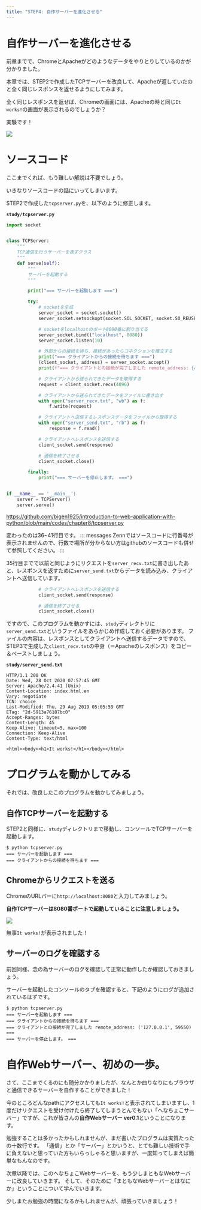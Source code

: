```yaml
---
title: "STEP4: 自作サーバーを進化させる"
---
```


# 自作サーバーを進化させる

前章までで、ChromeとApacheがどのようなデータをやりとりしているのかが分かりました。

本章では、STEP2で作成したTCPサーバーを改良して、Apacheが返していたのと全く同じレスポンスを返せるようにしてみます。

全く同じレスポンスを返せば、Chromeの画面には、Apacheの時と同じ`It works!`の画面が表示されるのでしょうか？

実験です！

![](https://storage.googleapis.com/zenn-user-upload/0wuw3i0kysdqo11er3s5u4mr22hy)

# ソースコード
ここまでくれば、もう難しい解説は不要でしょう。

いきなりソースコードの話にいってしまいます。

STEP2で作成した`tcpserver.py`を、以下のように修正します。

**`study/tcpserver.py`**
```python
import socket


class TCPServer:
    """
    TCP通信を行うサーバーを表すクラス
    """
    def serve(self):
        """
        サーバーを起動する
        """

        print("=== サーバーを起動します ===")

        try:
            # socketを生成
            server_socket = socket.socket()
            server_socket.setsockopt(socket.SOL_SOCKET, socket.SO_REUSEADDR, 1)

            # socketをlocalhostのポート8080番に割り当てる
            server_socket.bind(("localhost", 8080))
            server_socket.listen(10)

            # 外部からの接続を待ち、接続があったらコネクションを確立する
            print("=== クライアントからの接続を待ちます ===")
            (client_socket, address) = server_socket.accept()
            print(f"=== クライアントとの接続が完了しました remote_address: {address} ===")

            # クライアントから送られてきたデータを取得する
            request = client_socket.recv(4096)

            # クライアントから送られてきたデータをファイルに書き出す
            with open("server_recv.txt", "wb") as f:
                f.write(request)

            # クライアントへ送信するレスポンスデータをファイルから取得する
            with open("server_send.txt", "rb") as f:
                response = f.read()

            # クライアントへレスポンスを送信する
            client_socket.send(response)

            # 通信を終了させる
            client_socket.close()

        finally:
            print("=== サーバーを停止します。 ===")


if __name__ == '__main__':
    server = TCPServer()
    server.serve()
```
https://github.com/bigen1925/introduction-to-web-application-with-python/blob/main/codes/chapter8/tcpserver.py

変わったのは36~41行目です。
::: messages
Zennではソースコードに行番号が表示されませんので、行数で場所が分からない方はgithubのソースコードも併せて参照してください。
:::

35行目までで以前と同じようにリクエストを`server_recv.txt`に書き出したあと、レスポンスを返すために`server_send.txt`からデータを読み込み、クライアントへ送信しています。

```python
            # クライアントへレスポンスを送信する
            client_socket.send(response)

            # 通信を終了させる
            client_socket.close()
```

ですので、このプログラムを動かすには、`study`ディレクトリに`server_send.txt`というファイルをあらかじめ作成しておく必要があります。
ファイルの内容は、レスポンスとしてクライアントへ送信するデータですので、STEP3で生成した`client_recv.txt`の中身（＝Apacheのレスポンス）をコピー＆ペーストしましょう。

**`study/server_send.txt`**
```http
HTTP/1.1 200 OK
Date: Wed, 28 Oct 2020 07:57:45 GMT
Server: Apache/2.4.41 (Unix)
Content-Location: index.html.en
Vary: negotiate
TCN: choice
Last-Modified: Thu, 29 Aug 2019 05:05:59 GMT
ETag: "2d-5913a76187bc0"
Accept-Ranges: bytes
Content-Length: 45
Keep-Alive: timeout=5, max=100
Connection: Keep-Alive
Content-Type: text/html

<html><body><h1>It works!</h1></body></html>
```

# プログラムを動かしてみる
それでは、改良したこのプログラムを動かしてみましょう。

## 自作TCPサーバーを起動する
STEP2と同様に、`study`ディレクトリまで移動し、コンソールでTCPサーバーを起動します。

```shell
$ python tcpserver.py
=== サーバーを起動します ===
=== クライアントからの接続を待ちます ===
```

## Chromeからリクエストを送る
ChromeのURLバーに`http://localhost:8080`と入力してみましょう。

**自作TCPサーバーは8080番ポートで起動していることに注意しましょう。**

![](https://storage.googleapis.com/zenn-user-upload/nzlgia81xhvzdagy9o6jj60xc72u)

無事`It works!`が表示されました！

## サーバーのログを確認する
前回同様、念の為サーバーのログを確認して正常に動作したか確認しておきましょう。

サーバーを起動したコンソールのタブを確認すると、下記のようにログが追加されているはずです。

```shell
$ python tcpserver.py
=== サーバーを起動します ===
=== クライアントからの接続を待ちます ===
=== クライアントとの接続が完了しました remote_address: ('127.0.0.1', 59550) ===
=== サーバーを停止します。 ===
```

# 自作Webサーバー、初めの一歩。
さて、ここまでくるのにも随分かかりましたが、なんとか曲りなりにもブラウザと通信できるサーバーを自作することができました！

今のところどんなpathにアクセスしても`It works!`と表示されてしまいますし、1度だけリクエストを受け付けたら終了してしまうとんでもない「へなちょこサーバー」ですが、これが皆さんの**自作Webサーバー ver0.1**ということになります。

勉強することは多かったかもしれませんが、まだ書いたプログラムは実質たったの十数行です。
「通信」とか「サーバー」とかいうと、とても難しい技術で手に負えないと思っていた方もいらっしゃると思いますが、一度知ってしまえば簡単なもんなのです。

次章以降では、このへなちょこWebサーバーを、もう少しまともなWebサーバーに改良していきます。
そして、そのために「まともなWebサーバーとはなにか」ということについて学んでいきます。

少しまたお勉強の時間になるかもしれませんが、頑張っていきましょう！

